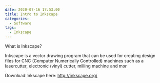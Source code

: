 ```yaml
---
date: 2020-07-16 17:53:00
title: Intro to Inkscape
categories:
  - Software
tags:
  - Inkscape
---
```


What is Inkscape?

Inkscape is a vector drawing program that can be used for creating design files for CNC (Computer Numerically Controlled) machines such as a lasercutter, electronic (vinyl) cutter, milling machine and mor

Download Inkscape here: http://inkscape.org/